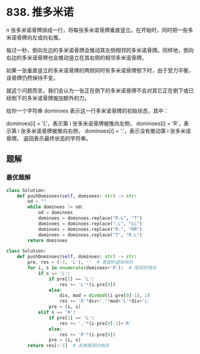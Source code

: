 # 838. 推多米诺
n 张多米诺骨牌排成一行，将每张多米诺骨牌垂直竖立。在开始时，同时把一些多米诺骨牌向左或向右推。

每过一秒，倒向左边的多米诺骨牌会推动其左侧相邻的多米诺骨牌。同样地，倒向右边的多米诺骨牌也会推动竖立在其右侧的相邻多米诺骨牌。

如果一张垂直竖立的多米诺骨牌的两侧同时有多米诺骨牌倒下时，由于受力平衡， 该骨牌仍然保持不变。

就这个问题而言，我们会认为一张正在倒下的多米诺骨牌不会对其它正在倒下或已经倒下的多米诺骨牌施加额外的力。

给你一个字符串 dominoes 表示这一行多米诺骨牌的初始状态，其中：

dominoes[i] = 'L'，表示第 i 张多米诺骨牌被推向左侧，
dominoes[i] = 'R'，表示第 i 张多米诺骨牌被推向右侧，
dominoes[i] = '.'，表示没有推动第 i 张多米诺骨牌。
返回表示最终状态的字符串。

## 题解
### 最优题解
```python
class Solution:
    def pushDominoes(self, dominoes: str) -> str:
        od = ""
        while dominoes != od:
            od = dominoes
            dominoes = dominoes.replace("R.L", "T")
            dominoes = dominoes.replace(".L", "LL")
            dominoes = dominoes.replace("R.", "RR")
            dominoes = dominoes.replace("T", "R.L")
        return dominoes
```

```python
class Solution:
    def pushDominoes(self, dominoes: str) -> str:
        pre, res = (-1, 'L'), ''  # 首部的虚拟哨兵
        for i, s in enumerate(dominoes+'R'):  # 尾部的哨兵
            if s == 'L':
                if pre[1] == 'L':
                    res += 'L'*(i-pre[0])
                else:
                    div, mod = divmod((i-pre[0]-1), 2)
                    res += 'R'*div+'.'*mod+'L'*div+'L'
                pre = (i, s)
            elif s == 'R':
                if pre[1] == 'L':
                    res += '.'*(i-pre[0]-1)+'R'
                else:
                    res += 'R'*(i-pre[0])
                pre = (i, s)
        return res[:-1]  # 去掉尾部的哨兵

```
